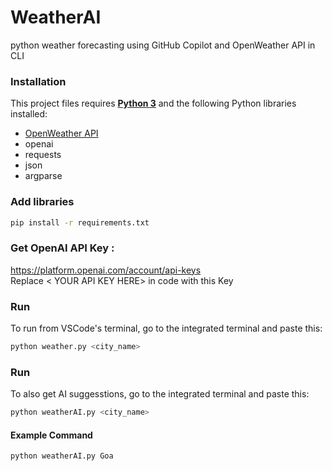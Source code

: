 # WeatherAI

python weather forecasting using GitHub Copilot and OpenWeather API in CLI


### Installation


This project files requires [**Python 3**](https://www.python.org/downloads/) and the following Python libraries installed:

- [OpenWeather API](https://openweathermap.org/api)
- openai 
- requests
- json
- argparse


### Add libraries

```bash
pip install -r requirements.txt
```  

### Get OpenAI API Key :
https://platform.openai.com/account/api-keys \
Replace < YOUR API KEY HERE> in code with this Key 


### Run
To run from VSCode's terminal, go to the integrated terminal and paste this:

```bash
python weather.py <city_name>
```  

### Run
To also get AI suggesstions, go to the integrated terminal and paste this:

```bash
python weatherAI.py <city_name>
```  

#### Example Command
```bash
python weatherAI.py Goa
```
